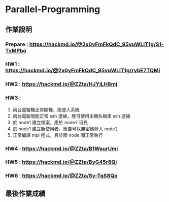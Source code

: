 # Parallel-Programming

## 作業說明
### Prepare : https://hackmd.io/@2x0yFmFkQdC_95vuWLlT1g/S1-TxMPbo

### HW1 : https://hackmd.io/@2x0yFmFkQdC_95vuWLlT1g/rybE7TQMj

### HW2 : https://hackmd.io/@ZZta/HJYjLH8mj

### HW3 : 
1. 兩台虛擬機正常開機，能登入系統
2. 兩台電腦間能正常 ssh 連線，應可使用主機名稱來 ssh 連線
3. 於 node1 建立檔案，應於 node2 可見
4. 於 node1 建立新使用者，應要可以無密碼登入 node2
5. 正常編譯 mpi 程式，且於兩 node 間正常執行

### HW4 : https://hackmd.io/@ZZta/B1WaurUmi

### HW5 : https://hackmd.io/@ZZta/ByG45r8Qj

### HW6 : https://hackmd.io/@ZZta/Sy-TqS8Qo 

## 最後作業成績
